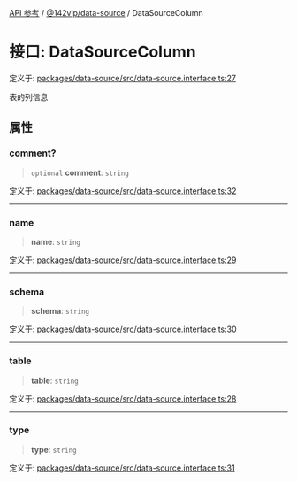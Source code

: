 [API 参考](../../../index.md) / [@142vip/data-source](../index.md) / DataSourceColumn

# 接口: DataSourceColumn

定义于: [packages/data-source/src/data-source.interface.ts:27](https://github.com/142vip/core-x/blob/724c9f80a9f43d7639fb0f15c0381f9ca258849b/packages/data-source/src/data-source.interface.ts#L27)

表的列信息

## 属性

### comment?

> `optional` **comment**: `string`

定义于: [packages/data-source/src/data-source.interface.ts:32](https://github.com/142vip/core-x/blob/724c9f80a9f43d7639fb0f15c0381f9ca258849b/packages/data-source/src/data-source.interface.ts#L32)

***

### name

> **name**: `string`

定义于: [packages/data-source/src/data-source.interface.ts:29](https://github.com/142vip/core-x/blob/724c9f80a9f43d7639fb0f15c0381f9ca258849b/packages/data-source/src/data-source.interface.ts#L29)

***

### schema

> **schema**: `string`

定义于: [packages/data-source/src/data-source.interface.ts:30](https://github.com/142vip/core-x/blob/724c9f80a9f43d7639fb0f15c0381f9ca258849b/packages/data-source/src/data-source.interface.ts#L30)

***

### table

> **table**: `string`

定义于: [packages/data-source/src/data-source.interface.ts:28](https://github.com/142vip/core-x/blob/724c9f80a9f43d7639fb0f15c0381f9ca258849b/packages/data-source/src/data-source.interface.ts#L28)

***

### type

> **type**: `string`

定义于: [packages/data-source/src/data-source.interface.ts:31](https://github.com/142vip/core-x/blob/724c9f80a9f43d7639fb0f15c0381f9ca258849b/packages/data-source/src/data-source.interface.ts#L31)
